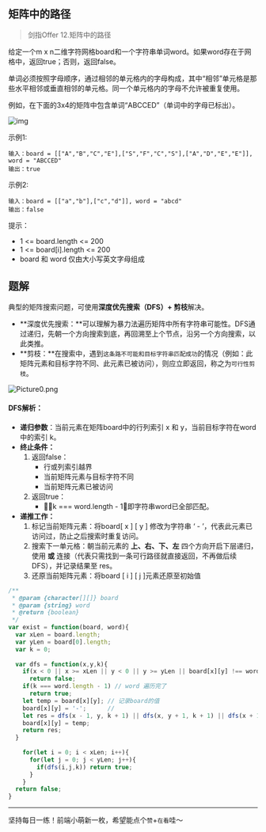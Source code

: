## 矩阵中的路径

> 剑指Offer 12.矩阵中的路径

给定一个m x n二维字符网格board和一个字符串单词word。如果word存在于网格中，返回true；否则，返回false。

单词必须按照字母顺序，通过相邻的单元格内的字母构成，其中“相邻”单元格是那些水平相邻或垂直相邻的单元格。同一个单元格内的字母不允许被重复使用。

例如，在下面的3x4的矩阵中包含单词“ABCCED”（单词中的字母已标出）。

![img](https://assets.leetcode.com/uploads/2020/11/04/word2.jpg)

示例1:

```
输入：board = [["A","B","C","E"],["S","F","C","S"],["A","D","E","E"]], word = "ABCCED"
输出：true
```

示例2:

```
输入：board = [["a","b"],["c","d"]], word = "abcd"
输出：false
```

提示：

- 1 <= board.length <= 200
- 1 <= board[i].length <= 200
- board 和 word 仅由大小写英文字母组成

## 题解

典型的矩阵搜索问题，可使用**深度优先搜索（DFS）+ 剪枝**解决。

- **深度优先搜索：**可以理解为暴力法遍历矩阵中所有字符串可能性。DFS通过递归，先朝一个方向搜索到底，再回溯至上个节点，沿另一个方向搜索，以此类推。
- **剪枝：**在搜索中，遇到`这条路不可能和目标字符串匹配成功`的情况（例如：此矩阵元素和目标字符不同、此元素已被访问），则应立即返回，称之为`可行性剪枝`。

![Picture0.png](https://pic.leetcode-cn.com/1604944042-glmqJO-Picture0.png)

#### DFS解析：

- **递归参数**：当前元素在矩阵board中的行列索引 x 和 y，当前目标字符在word中的索引 k。
- **终止条件：**
  1. 返回false：
     - 行或列索引越界
     - 当前矩阵元素与目标字符不同
     - 当前矩阵元素已被访问
  2. 返回true：
     - k === word.length - 1，即字符串word已全部匹配。
- **递推工作：**
  1. 标记当前矩阵元素：将board[ x ] [ y ] 修改为字符串 ‘ - ’，代表此元素已访问过，防止之后搜索时重复访问。
  2. 搜索下一单元格：朝当前元素的 **上、右、下、左** 四个方向开启下层递归，使用 **或** 连接（代表只需找到一条可行路径就直接返回，不再做后续DFS），并记录结果至 res。
  3. 还原当前矩阵元素：将board [ i ] [ j ]元素还原至初始值 

```javascript
/**
 * @param {character[][]} board
 * @param {string} word
 * @return {boolean}
 */
var exist = function(board, word){
  var xLen = board.length;
  var yLen = board[0].length;
  var k = 0;
  
  var dfs = function(x,y,k){
    if(x < 0 || x >= xLen || y < 0 || y >= yLen || board[x][y] !== word[k])
      return false;
    if(k === word.length - 1) // word 遍历完了
      return true;
    let temp = board[x][y]; // 记录board的值
    board[x][y] = '-';      // 
    let res = dfs(x - 1, y, k + 1) || dfs(x, y + 1, k + 1) || dfs(x + 1, y,  k + 1) || dfs(x, y - 1,  k + 1); // 上 右 下 左
    board[x][y] = temp;
    return res;
  }
  
    for(let i = 0; i < xLen; i++){
      for(let j = 0; j < yLen; j++){
        if(dfs(i,j,k)) return true;
      }
    }
  return false;
}
```



****

坚持每日一练！前端小萌新一枚，希望能点个`赞`+`在看`哇～


